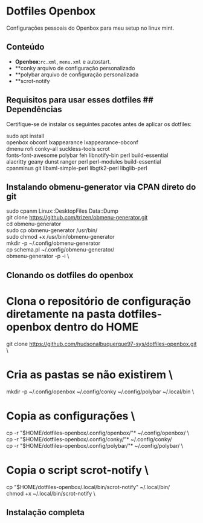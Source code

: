 # Dotfiles Openbox

Configurações pessoais do Openbox para meu setup no linux mint.

## Conteúdo
- **Openbox**:`rc.xml`, `menu.xml` e autostart.
- **conky arquivo de configuração personalizado
- **polybar arquivo de configuração personalizada
- **scrot-notify

## Requisitos para usar esses dotfiles ## Dependências

Certifique-se de instalar os seguintes pacotes antes de aplicar os dotfiles:

sudo apt install \
  openbox obconf lxappearance lxappearance-obconf \
  dmenu rofi conky-all suckless-tools scrot \
  fonts-font-awesome polybar feh libnotify-bin perl build-essential \
  alacritty geany dunst ranger perl perl-modules build-essential \
  cpanminus git libxml-simple-perl libgtk2-perl libglib-perl

## Instalando obmenu-generator via CPAN direto do git 
sudo cpanm Linux::DesktopFiles Data::Dump \
git clone https://github.com/trizen/obmenu-generator.git \
cd obmenu-generator \
sudo cp obmenu-generator /usr/bin/ \
sudo chmod +x /usr/bin/obmenu-generator \
mkdir -p ~/.config/obmenu-generator \
cp schema.pl ~/.config/obmenu-generator/ \
obmenu-generator -p -i \

## Clonando os dotfiles do openbox
# Clona o repositório de configuração diretamente na pasta dotfiles-openbox dentro do HOME
git clone https://github.com/hudsonalbuquerque97-sys/dotfiles-openbox.git \
# Cria as pastas se não existirem \
mkdir -p ~/.config/openbox ~/.config/conky ~/.config/polybar ~/.local/bin \
# Copia as configurações \
cp -r "$HOME/dotfiles-openbox/.config/openbox/"* ~/.config/openbox/ \
cp -r "$HOME/dotfiles-openbox/.config/conky/"*   ~/.config/conky/ \
cp -r "$HOME/dotfiles-openbox/.config/polybar/"* ~/.config/polybar/ \
# Copia o script scrot-notify \
cp "$HOME/dotfiles-openbox/.local/bin/scrot-notify" ~/.local/bin/ \
chmod +x ~/.local/bin/scrot-notify \

## Instalação completa ##




